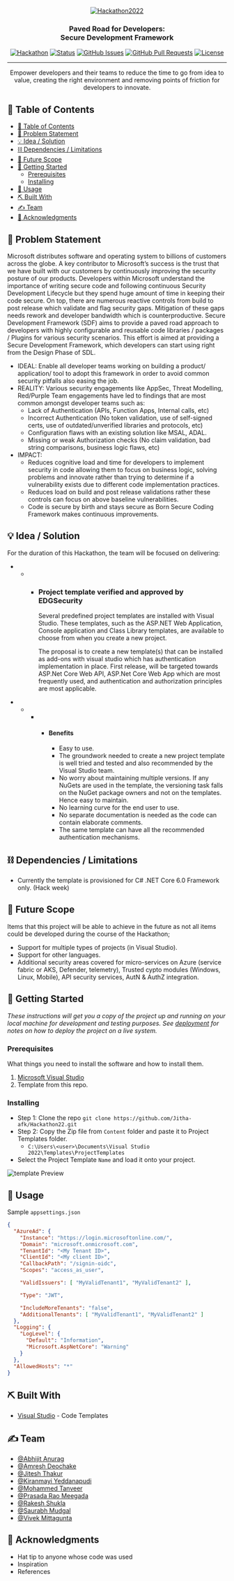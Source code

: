 <p align="center">
  <a href="" rel="noopener">
 <img src="Images/logo-graphicbg.gif" alt="Hackathon2022"></a>
</p>
<h3 align="center">Paved Road for Developers:<br>Secure Development Framework</h3>

<div align="center">

  [![Hackathon](https://img.shields.io/badge/hackathon-PavedRoad-orange.svg)](https://hackbox.microsoft.com/project/3245) 
  [![Status](https://img.shields.io/badge/status-active-success.svg)]() 
  [![GitHub Issues](https://img.shields.io/github/issues/Jitha-afk/Hackathon22.svg)](https://github.com/Jitha-afk/Hackathon22/issues)
  [![GitHub Pull Requests](https://img.shields.io/github/issues-pr/Jitha-afk/Hackathon22.svg)](https://github.com/Jitha-afk/Hackathon22/pulls)
  [![License](https://img.shields.io/badge/license-MIT-blue.svg)](LICENSE.md)

</div>

---

<p align="center"> Empower developers and their teams to reduce the time to go from idea to value, creating the right environment and removing points of friction for developers to innovate.
    <br> 
</p>

## 📝 Table of Contents
- [📝 Table of Contents](#-table-of-contents)
- [🧐 Problem Statement <a name = "problem_statement"></a>](#-problem-statement-)
- [💡 Idea / Solution <a name = "idea"></a>](#-idea--solution-)
- [⛓️ Dependencies / Limitations <a name = "limitations"></a>](#️-dependencies--limitations-)
- [🚀 Future Scope <a name = "future_scope"></a>](#-future-scope-)
- [🏁 Getting Started <a name = "getting_started"></a>](#-getting-started-)
  - [Prerequisites](#prerequisites)
  - [Installing](#installing)
- [🎈 Usage <a name="usage"></a>](#-usage-)
- [⛏️ Built With <a name = "tech_stack"></a>](#️-built-with-)
- [✍️ Team <a name = "authors"></a>](#️-team-)
- [🎉 Acknowledgments <a name = "acknowledgments"></a>](#-acknowledgments-)

## 🧐 Problem Statement <a name = "problem_statement"></a>
Microsoft distributes software and operating system to billions of customers across the globe. A key contributor to Microsoft’s success is the trust that we have built with our customers by continuously improving the security posture of our products. Developers within Microsoft understand the importance of writing secure code and following continuous Security Development Lifecycle but they spend huge amount of time in keeping their code secure. On top, there are numerous reactive controls from build to post release which validate and flag security gaps. Mitigation of these gaps needs rework and developer bandwidth which is counterproductive. Secure Development Framework (SDF) aims to provide a paved road approach to developers with highly configurable and reusable code libraries / packages / Plugins for various security scenarios. This effort is aimed at providing a Secure Development Framework, which developers can start using right from the Design Phase of SDL.

- IDEAL: Enable all developer teams working on building a product/ application/ tool to adopt this framework in order to avoid common security pitfalls also easing the job.
- REALITY: Various security engagements like AppSec, Threat Modelling, Red/Purple Team engagements have led to findings that are most common amongst developer teams such as:
  - Lack of Authentication (APIs, Function Apps, Internal calls, etc)
  - Incorrect Authentication (No token validation, use of self-signed certs, use of outdated/unverified libraries and protocols, etc)
  - Configuration flaws with an existing solution like MSAL, ADAL.
  - Missing or weak Authorization checks (No claim validation, bad string comparisons, business logic flaws, etc)
- IMPACT:
  - Reduces cognitive load and time for developers to implement security in code allowing them to focus on business logic, solving problems and innovate rather than trying to determine if a vulnerability exists due to different code implementation practices.
  - Reduces load on build and post release validations rather these controls can focus on above baseline vulnerabilities. 
  - Code is secure by birth and stays secure as Born Secure Coding Framework makes continuous improvements.

## 💡 Idea / Solution <a name = "idea"></a>
For the duration of this Hackathon, the team will be focused on delivering:

- - - ### Project template verified and approved by EDGSecurity
        Several predefined project templates are installed with Visual Studio. These templates, such as the ASP.NET Web Application, Console application and Class Library templates, are available to choose from when you create a new project.
        
        The proposal is to create a new template(s) that can be installed as add-ons with visual studio which has authentication implementation in place. First release, will be targeted towards ASP.Net Core Web API, ASP.Net Core Web App which are most frequently used, and authentication and authorization principles are most applicable.

- - - - #### Benefits
        - Easy to use.  
        - The groundwork needed to create a new project template is well tried and tested and also recommended by the Visual Studio team.
        - No worry about maintaining multiple versions. If any NuGets are used in the template, the versioning task falls on the NuGet package owners and not on the templates. Hence easy to maintain.
        - No learning curve for the end user to use.
        - No separate documentation is needed as the code can contain elaborate comments.
        - The same template can have all the recommended authentication mechanisms.

## ⛓️ Dependencies / Limitations <a name = "limitations"></a>

- Currently the template is provisioned for C# .NET Core 6.0 Framework only. (Hack week)

## 🚀 Future Scope <a name = "future_scope"></a>

Items that this project will be able to achieve in the future as not all items could be developed during the course of the Hackathon;

- Support for multiple types of projects (in Visual Studio).
- Support for other languages.
- Additional security areas covered for micro-services on Azure (service fabric or AKS, Defender, telemetry), Trusted cypto modules (Windows, Linux, Mobile), API security services, AutN & AuthZ integration.

## 🏁 Getting Started <a name = "getting_started"></a>
*These instructions will get you a copy of the project up and running on your local machine for development 
and testing purposes. See [deployment](#deployment) for notes on how to deploy the project on a live system.*

### Prerequisites

What things you need to install the software and how to install them.

1. [Microsoft Visual Studio](https://visualstudio.microsoft.com/downloads/)
2. Template from this repo.

### Installing

- Step 1: Clone the repo `git clone https://github.com/Jitha-afk/Hackathon22.git`
- Step 2: Copy the Zip file from `Content` folder and paste it to Project Templates folder.
  - `C:\Users\<user>\Documents\Visual Studio 2022\Templates\ProjectTemplates`
- Select the Project Template `Name` and load it onto your project.

![template Preview](Images/template.png)

## 🎈 Usage <a name="usage"></a>

Sample `appsettings.json`

```json
{
  "AzureAd": {
    "Instance": "https://login.microsoftonline.com/",
    "Domain": "microsoft.onmicrosoft.com",
    "TenantId": "<My Tenant ID>",
    "ClientId": "<My client ID>",
    "CallbackPath": "/signin-oidc",
    "Scopes": "access_as_user",

    "ValidIssuers": [ "MyValidTenant1", "MyValidTenant2" ],

    "Type": "JWT",

    "IncludeMoreTenants": "false",
    "AdditionalTenants": [ "MyValidTenant1", "MyValidTenant2" ]
  },
  "Logging": {
    "LogLevel": {
      "Default": "Information",
      "Microsoft.AspNetCore": "Warning"
    }
  },
  "AllowedHosts": "*"
}
```

## ⛏️ Built With <a name = "tech_stack"></a>
- [Visual Studio](https://visualstudio.microsoft.com/) - Code Templates

## ✍️ Team <a name = "authors"></a>
    
- [@Abhijit Anurag](https://github.com/abhijitanurag)
- [@Amresh Deochake](https://github.com/amdeocha)
- [@Jitesh Thakur](https://github.com/Jitha-afk)
- [@Kiranmayi Yeddanapudi](https://github.com/kiranmayiyl)
- [@Mohammed Tanveer](https://github.com/threatpointer)
- [@Prasada Rao Meegada](meegada.prasada@microsoft.com)
- [@Rakesh Shukla](shuklarakesh@microsoft.com)
- [@Saurabh Mudgal](https://github.com/smudgal05)
- [@Vivek Mittagunta](https://github.com/vivekmittagunta)

## 🎉 Acknowledgments <a name = "acknowledgments"></a>
- Hat tip to anyone whose code was used
- Inspiration
- References
